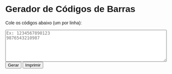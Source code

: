 <!DOCTYPE html>
<html lang="pt-BR">
<head>
  <meta charset="UTF-8">
  <title>Gerador de Códigos de Barras</title>
  <script src="https://cdn.jsdelivr.net/npm/jsbarcode@3.11.5/dist/JsBarcode.all.min.js"></script>
  <style>
    body {
      font-family: Arial, sans-serif;
      padding: 20px;
    }
    textarea {
      width: 100%;
      height: 100px;
    }
    .barcode {
      margin: 10px 0;
    }
    @media print {
      body * {
        visibility: hidden;
      }
      #barcodes, #barcodes * {
        visibility: visible;
      }
      #barcodes {
        position: absolute;
        left: 0;
        top: 0;
        padding: 20px;
      }
    }
  </style>
</head>
<body>
  <h1>Gerador de Códigos de Barras</h1>
  <p>Cole os códigos abaixo (um por linha):</p>
  <textarea id="inputCodes" placeholder="Ex: 1234567890123&#10;9876543210987"></textarea><br>
  <button onclick="gerarCodigos()">Gerar</button>
  <button onclick="window.print()">Imprimir</button>

  <div id="barcodes"></div>

  <script>
    function gerarCodigos() {
      const container = document.getElementById('barcodes');
      container.innerHTML = '';
      const codes = document.getElementById('inputCodes').value.split('\n');
      codes.forEach(code => {
        if (code.trim() !== '') {
          const svg = document.createElement('svg');
          svg.classList.add('barcode');
          JsBarcode(svg, code.trim(), {
            format: "EAN13",
            displayValue: true,
            width: 2,
            height: 60
          });
          container.appendChild(svg);
        }
      });
    }
  </script>
</body>
</html>

